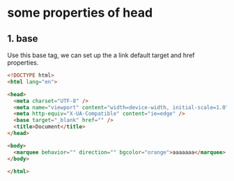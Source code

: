 # some properties of head

## 1. base

Use this base tag, we can set up the a link default target and href properties.

```html
<!DOCTYPE html>
<html lang="en">

<head>
  <meta charset="UTF-8" />
  <meta name="viewport" content="width=device-width, initial-scale=1.0" />
  <meta http-equiv="X-UA-Compatible" content="ie=edge" />
  <base target="_blank" href="" />
  <title>Document</title>
</head>

<body>
  <marquee behavior="" direction="" bgcolor="orange">aaaaaaa</marquee>
</body>

</html>
```